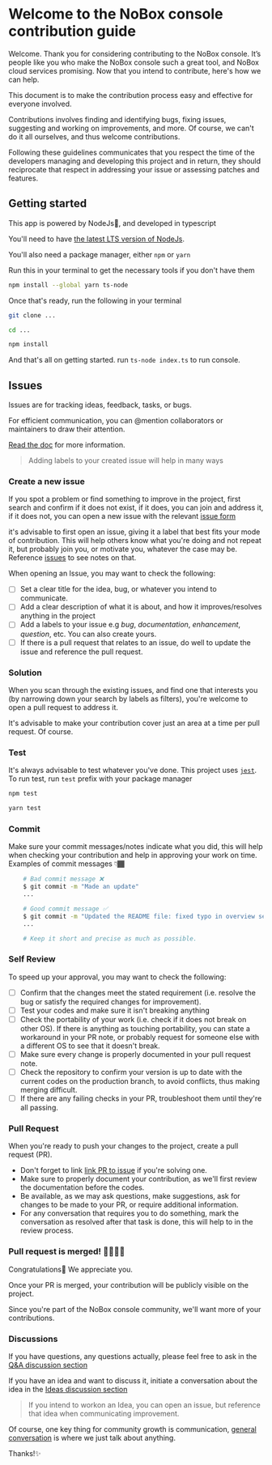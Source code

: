 # Welcome to the NoBox console contribution guide

Welcome. Thank you for considering contributing to the NoBox console. It’s people like you who make the NoBox console such a great tool, and NoBox cloud services promising.
Now that you intend to contribute, here's how we can help.

This document is to make the contribution process easy and effective for everyone involved.

Contributions involves finding and identifying bugs, fixing issues, suggesting and working on improvements, and more. Of course, we can't do it all ourselves, and thus welcome contributions.

Following these guidelines communicates that you respect the time of the developers managing and developing this project and in return, they should reciprocate that respect in addressing your issue or assessing patches and features.

## Getting started

This app is powered by NodeJs🌟, and developed in typescript

You'll need to have [the latest LTS version of NodeJs](https://nodejs.org/download).

You'll also need a package manager, either `npm` or `yarn`

Run this in your terminal to get the necessary tools if you don't have them

```bash
npm install --global yarn ts-node
```

Once that's ready, run the following in your terminal

```bash
git clone ...

cd ...

npm install
```

And that's all on getting started. run `ts-node index.ts` to run console.

<!-- Include app structure for file organization -->

## Issues

Issues are for tracking ideas, feedback, tasks, or bugs.

For efficient communication, you can @mention collaborators or maintainers to draw their attention.

[Read the doc](https://docs.github.com/en/issues/tracking-your-work-with-issues/about-issues) for more information.

> Adding labels to your created issue will help in many ways

### Create a new issue

If you spot a problem or find something to improve in the project, first search and confirm if it does not exist, if it does, you can join and address it, if it does not, you can open a new issue with the relevant [issue form](https://github.com/github/docs/issues/new/choose)

it's advisable to first open an issue, giving it a label that best fits your mode of contribution. This will help others know what you're doing and not repeat it, but probably join you, or motivate you, whatever the case may be. Reference [issues](#issues) to see notes on that.

When opening an Issue, you may want to check the following:

-[ ] Set a clear title for the idea, bug, or whatever you intend to communicate.
-[ ] Add a clear description of what it is about, and how it improves/resolves anything in the project
-[ ] Add a labels to your issue e.g *bug*, *documentation*, *enhancement*, *question*, etc. You can also create yours.
-[ ] If there is a pull request that relates to an issue, do well to update the issue and reference the pull request.

### Solution

When you scan through the existing issues, and find one that interests you (by narrowing down your search by labels as filters), you're welcome to open a pull request to address it.

It's advisable to make your contribution cover just an area at a time per pull request. Of course.

### Test

It's always advisable to test whatever you've done. This project uses [`jest`](https://jestjs.io/docs/). To run test, run `test` prefix with your package manager

```bash
npm test
```

```bash
yarn test
```



### Commit

Make sure your commit messages/notes indicate what you did, this will help when checking your contribution and help in approving your work on time. Examples of commit messages 👇🏾

  ```bash
      # Bad commit message ❌
      $ git commit -m "Made an update"
      ...
  
      # Good commit message ✅
      $ git commit -m "Updated the README file: fixed typo in overview section"
      ...
  
      # Keep it short and precise as much as possible.
  ```

### Self Review

To speed up your approval, you may want to check the following:

- [ ] Confirm that the changes meet the stated requirement (i.e. resolve the bug or satisfy the required changes for improvement).
- [ ] Test your codes and make sure it isn't breaking anything
- [ ] Check the portability of your work (i.e. check if it does not break on other OS). If there is anything as touching portability, you can state a workaround in your PR note, or probably request for someone else with a different OS to see that it doesn't break.
- [ ] Make sure every change is properly documented in your pull request note.
- [ ] Check the repository to confirm your version is up to date with the current codes on the production branch, to avoid conflicts, thus making merging difficult.
- [ ] If there are any failing checks in your PR, troubleshoot them until they're all passing.

### Pull Request

When you're ready to push your changes to the project, create a pull request (PR).

- Don't forget to link [link PR to issue](https://docs.github.com/en/issues/tracking-your-work-with-issues/linking-a-pull-request-to-an-issue) if you're solving one.
- Make sure to properly document your contribution, as we'll first review the documentation before the codes.
- Be available, as we may ask questions, make suggestions, ask for changes to be made to your PR, or require additional information.
- For any conversation that requires you to do something, mark the conversation as resolved after that task is done, this will help to in the review process.

### Pull request is merged! 🙌🏾🥳🍾

Congratulations🍾 We appreciate you.

Once your PR is merged, your contribution will be publicly visible on the project.

Since you're part of the NoBox console community, we'll want more of your contributions.

### Discussions

If you have questions, any questions actually, please feel free to ask in the [Q&A discussion section](https://github.com/codepraycode/nobox-console/discussions/new?category=q-a)

If you have an idea and want to discuss it, initiate a conversation about the idea in the [Ideas discussion section](https://github.com/codepraycode/nobox-console/discussions/new?category=ideas)

> If you intend to workon an Idea, you can open an issue, but reference that idea when communicating improvement.

Of course, one key thing for community growth is communication, [general conversation](https://github.com/codepraycode/nobox-console/discussions/new?category=general) is where we just talk about anything.

Thanks!✨
